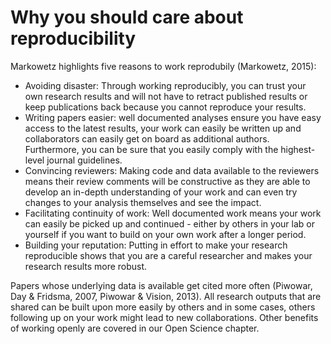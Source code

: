 # Why you should care about reproducibility

Markowetz highlights five reasons to work reprodubily (Markowetz, 2015):
- Avoiding disaster: Through working reproducibly, you can trust your own research results and will not have to retract published results or keep publications back because you cannot reproduce your results.
- Writing papers easier: well documented analyses ensure you have easy access to the latest results, your work can easily be written up and collaborators can easily get on board as additional authors.
Furthermore, you can be sure that you easily comply with the highest-level journal guidelines.
- Convincing reviewers: Making code and data available to the reviewers means their review comments will be constructive as they are able to develop an in-depth understanding of your work and can even try changes to your analysis themselves and see the impact.
- Facilitating continuity of work: Well documented work means your work can easily be picked up and continued - either by others in your lab or yourself if you want to build on your own work after a longer period.
- Building your reputation: Putting in effort to make your research reproducible shows that you are a careful researcher and makes your research results more robust.

Papers whose underlying data is available get cited more often (Piwowar, Day & Fridsma, 2007, Piwowar & Vision, 2013).
All research outputs that are shared can be built upon more easily by others and in some cases, others following up on your work might lead to new collaborations.
Other benefits of working openly are covered in our Open Science chapter.

